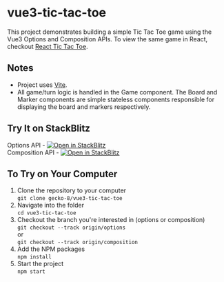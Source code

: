# vue3-tic-tac-toe

This project demonstrates building a simple Tic Tac Toe game using the Vue3 Options and Composition APIs. To view the same game in React, checkout [React Tic Tac Toe](https://github.com/gecko-8/vue3-tic-tac-toe).

## Notes

* Project uses [Vite](https://vitejs.dev/).
* All game/turn logic is handled in the Game component. The Board and Marker components are simple stateless components responsible for displaying the board and markers respectively.

## Try It on StackBlitz

Options API - [![Open in StackBlitz](https://developer.stackblitz.com/img/open_in_stackblitz.svg)](https://stackblitz.com/github/gecko-8/vue3-tic-tac-toe/tree/options)  
Composition API - [![Open in StackBlitz](https://developer.stackblitz.com/img/open_in_stackblitz.svg)](https://stackblitz.com/github/gecko-8/vue3-tic-tac-toe/tree/composition) 

## To Try on Your Computer

1. Clone the repository to your computer  
  ```git clone gecko-8/vue3-tic-tac-toe```
1. Navigate into the folder  
  ```cd vue3-tic-tac-toe```
1. Checkout the branch you're interested in (options or composition)  
  ```git checkout --track origin/options```  
  or  
  ```git checkout --track origin/composition``` 
1. Add the NPM packages  
  ```npm install```  
1. Start the project  
  ```npm start```
